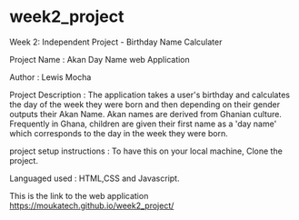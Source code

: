 # week2_project
Week 2: Independent Project - Birthday Name Calculater

Project Name : Akan Day Name  web Application

Author : Lewis Mocha

Project Description : The application takes a user's birthday and calculates the day of the week they were born and then depending on their gender outputs their Akan Name. Akan names are derived from Ghanian culture. Frequently in Ghana, children are given their first name as a 'day name' which corresponds to the day in the week they were born.

project setup instructions : To have this on your local machine, Clone the project.

Languaged used : HTML,CSS and Javascript.

This is the link to the web application https://moukatech.github.io/week2_project/
